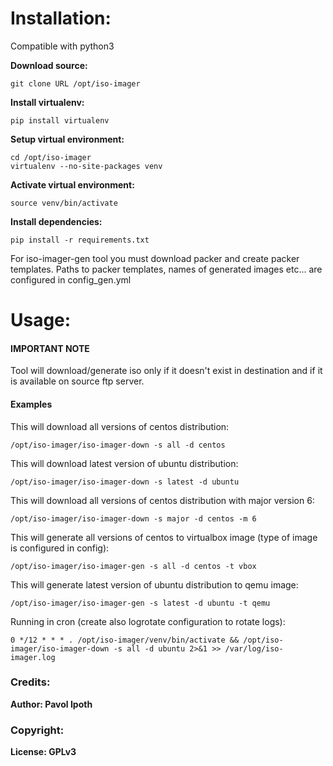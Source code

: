 Installation:
=========

  Compatible with python3

  **Download source:**

    git clone URL /opt/iso-imager

  **Install virtualenv:**

    pip install virtualenv

  **Setup virtual environment:**

    cd /opt/iso-imager
    virtualenv --no-site-packages venv

  **Activate virtual environment:**

    source venv/bin/activate

  **Install dependencies:**

    pip install -r requirements.txt

  For iso-imager-gen tool you must download packer and create packer templates.
  Paths to packer templates, names of generated images etc... are configured in config_gen.yml

Usage:
=========

#### IMPORTANT NOTE

  Tool will download/generate iso only if it doesn't exist in destination and if it is available
  on source ftp server.

#### Examples

  This will download all versions of centos distribution:

    /opt/iso-imager/iso-imager-down -s all -d centos

  This will download latest version of ubuntu distribution:

    /opt/iso-imager/iso-imager-down -s latest -d ubuntu

  This will download all versions of centos distribution with major version 6:

    /opt/iso-imager/iso-imager-down -s major -d centos -m 6

  This will generate all versions of centos to virtualbox image (type of image is configured in config):

    /opt/iso-imager/iso-imager-gen -s all -d centos -t vbox

  This will generate latest version of ubuntu distribution to qemu image:

    /opt/iso-imager/iso-imager-gen -s latest -d ubuntu -t qemu

  Running in cron (create also logrotate configuration to rotate logs):

    0 */12 * * * . /opt/iso-imager/venv/bin/activate && /opt/iso-imager/iso-imager-down -s all -d ubuntu 2>&1 >> /var/log/iso-imager.log

### Credits:

  __Author: Pavol Ipoth__

### Copyright:

  __License: GPLv3__
